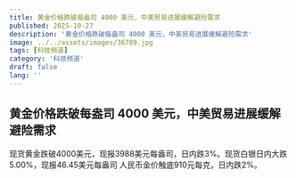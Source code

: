 ```yaml
---
title: 黄金价格跌破每盎司 4000 美元，中美贸易进展缓解避险需求
published: 2025-10-27
description: '黄金价格跌破每盎司 4000 美元，中美贸易进展缓解避险需求'
image: ../../assets/images/36789.jpg
tags: [科技频道]
category: '科技频道'
draft: false
lang: ''
---
```


## 黄金价格跌破每盎司 4000 美元，中美贸易进展缓解避险需求

现货黄金跌破4000美元，现报3988美元每盎司，日内跌3%。现货白银日内大跌5.00%，现报46.45美元每盎司
人民币金价触底910元每克，日内跌2%。


